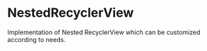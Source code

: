 # NestedRecyclerView
Implementation of Nested RecyclerView which can be customized according to needs.
